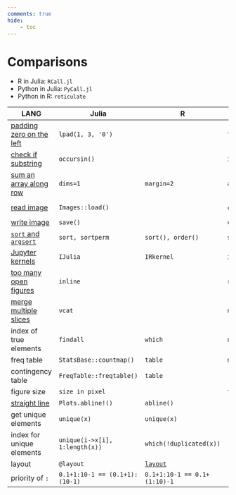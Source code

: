 ```yaml
---
comments: true
hide:
    - toc
---
```


# Comparisons

- R in Julia: `RCall.jl`
- Python in Julia: `PyCall.jl`
- Python in R: `reticulate`

LANG | Julia | R | Python | Others
-- | -- | -- | -- | -- 
[padding zero on the left](../../julia/#padding-zero-on-the-left) | `lpad(1, 3, '0')` |  | `f"{1:03}"` | `printf "%03d" 1` (Shell)
[check if substring](../../julia/#check-if-substring) | `occursin()` | | `in` |
[sum an array along row](../../julia/#dims1) | `dims=1` | `margin=2` | `axis=0` | 
[read image](../../python/opencv/#read-image) | `Images::load()` | | `cv2.imread()`/`skimage.io.imread()` |`imread()` (Matlab)
[write image](../../python/opencv/#read-image) | `save()` | | `cv2.imwrite()` | 
[`sort` and `argsort`](../../R/#sort-rank-order) | `sort, sortperm` | `sort(), order()` | `sorted(), np.argsort()` | 
[Jupyter kernels](../../python/#different-kernels) | `IJulia` | `IRkernel` | `ipykernel` | 
[too many open figures](../../julia/#gr-too-many-open-files) | `inline` | | `rcParams` | 
[merge multiple slices](../../python/#merge-multiple-slices) | `vcat` | | `np.r_` |
index of true elements | `findall` | `which` | `np.where()[0]` | 
freq table | `StatsBase::countmap()` | `table`| `np.unique(return_counts=True)`| 
contingency table | `FreqTable::freqtable()` | `table` | |
figure size | `size in pixel` | | `figsize in inch` | 
[straight line](https://stackoverflow.com/questions/55427314/whats-julias-plots-jls-equivalent-of-rs-abline) | `Plots.abline!()` | `abline()` | |
get unique elements | `unique(x)` | `unique(x)` |  |
index for unique elements | `unique(i->x[i], 1:length(x))` | `which(!duplicated(x))` | |
layout | `@layout` | [`layout`](../../R/plot/) | |
priority of `:` | `0.1+1:10-1 == (0.1+1):(10-1)`  | `0.1+1:10-1 == 0.1+(1:10)-1` | |